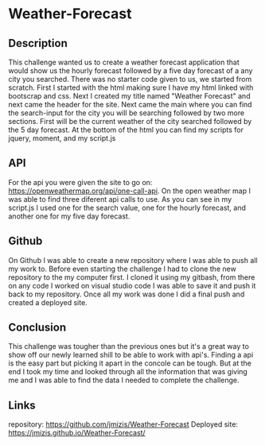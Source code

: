 # Weather-Forecast

## Description

This challenge wanted us to create a weather forecast application that would show us the hourly forecast followed by a five day forecast of a any city you searched. There was no starter code given to us, we started from scratch. First I started with the html making sure I have my html linked with bootscrap and css. Next I created my title named "Weather Forecast" and next came the header for the site. Next came the main where you can find the search-input for the city you will be searching followed by two more sections. First will be the current weather of the city searched followed by the 5 day forecast. At the bottom of the html you can find my scripts for jquery, moment, and my script.js



## API 

For the api you were given the site to go on: https://openweathermap.org/api/one-call-api. On the open weather map I was able to find three diferent api calls to use. As you can see in my script.js I used one for the search value, one for the hourly forecast, and another one for my five day forecast. 


## Github 

On Github I was able to create a new repository where I was able to push all my work to. Before even starting the challenge I had to clone the new repository to the my computer first. I cloned it using my gitbash, from there on any code I worked on visual studio code I was able to save it and push it back to my repository. Once all my work was done I did a final push and created a deployed site. 




## Conclusion

This challenge was tougher than the previous ones but it's a great way to show off our newly learned shill to be able to work with api's. Finding a api is the easy part but picking it apart in the concole can be tough. But at the end I took my time and looked through all the information that was giving me and I was able to find the data I needed to complete the challenge. 

## Links 
repository: https://github.com/jmizis/Weather-Forecast
Deployed site: https://jmizis.github.io/Weather-Forecast/